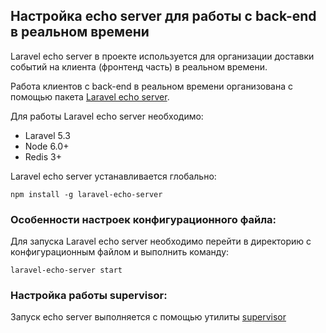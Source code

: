 ## Настройка echo server для работы с back-end в реальном времени

Laravel echo server в проекте используется для организации доставки событий на клиента (фронтенд часть) в реальном времени. 


Работа клиентов c back-end в реальном времени  организована с помощью пакета [Laravel echo server](https://github.com/tlaverdure/laravel-echo-server).

Для работы Laravel echo server необходимо:

- Laravel 5.3
- Node 6.0+
- Redis 3+

Laravel echo server устанавливается глобально:

`npm install -g laravel-echo-server`

### Особенности настроек конфигурационного файла:

Для запуска Laravel echo server необходимо перейти в директорию с конфигурационным файлом и выполнить команду:

`laravel-echo-server start`

### Настройка работы supervisor:

Запуск echo server выполняется с помощью утилиты [supervisor](https://www.digitalocean.com/community/tutorials/how-to-install-and-manage-supervisor-on-ubuntu-and-debian-vps)
